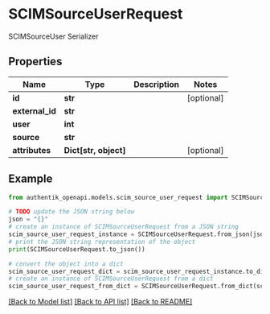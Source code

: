 # SCIMSourceUserRequest

SCIMSourceUser Serializer

## Properties

Name | Type | Description | Notes
------------ | ------------- | ------------- | -------------
**id** | **str** |  | [optional] 
**external_id** | **str** |  | 
**user** | **int** |  | 
**source** | **str** |  | 
**attributes** | **Dict[str, object]** |  | [optional] 

## Example

```python
from authentik_openapi.models.scim_source_user_request import SCIMSourceUserRequest

# TODO update the JSON string below
json = "{}"
# create an instance of SCIMSourceUserRequest from a JSON string
scim_source_user_request_instance = SCIMSourceUserRequest.from_json(json)
# print the JSON string representation of the object
print(SCIMSourceUserRequest.to_json())

# convert the object into a dict
scim_source_user_request_dict = scim_source_user_request_instance.to_dict()
# create an instance of SCIMSourceUserRequest from a dict
scim_source_user_request_from_dict = SCIMSourceUserRequest.from_dict(scim_source_user_request_dict)
```
[[Back to Model list]](../README.md#documentation-for-models) [[Back to API list]](../README.md#documentation-for-api-endpoints) [[Back to README]](../README.md)


